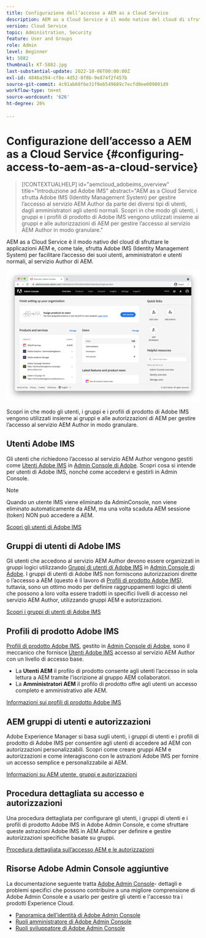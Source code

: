 ```yaml
---
title: Configurazione dell’accesso a AEM as a Cloud Service
description: AEM as a Cloud Service è il modo nativo del cloud di sfruttare le applicazioni AEM e, come tale, sfrutta Adobe IMS (Identity Management System) per facilitare l’accesso degli utenti, amministratori e utenti normali, al servizio AEM Author. Scopri in che modo gli utenti, i gruppi di utenti e i profili di prodotto Adobe IMS vengono utilizzati insieme a gruppi AEM e autorizzazioni per fornire un accesso specifico ad AEM Author.
version: Cloud Service
topic: Administration, Security
feature: User and Groups
role: Admin
level: Beginner
kt: 5882
thumbnail: KT-5882.jpg
last-substantial-update: 2022-10-06T00:00:00Z
exl-id: 4846a394-cf8e-4d52-8f8b-9e874f2f457b
source-git-commit: 4c91ab68f6e31f0eb549689c7ecfd0ee009801d9
workflow-type: tm+mt
source-wordcount: '626'
ht-degree: 26%

---
```


# Configurazione dell’accesso a AEM as a Cloud Service {#configuring-access-to-aem-as-a-cloud-service}

>[!CONTEXTUALHELP]
>id="aemcloud_adobeims_overview"
>title="Introduzione ad Adobe IMS"
>abstract="AEM as a Cloud Service sfrutta Adobe IMS (Identity Management System) per gestire l’accesso al servizio AEM Author da parte dei diversi tipi di utenti, dagli amministratori agli utenti normali. Scopri in che modo gli utenti, i gruppi e i profili di prodotto di Adobe IMS vengono utilizzati insieme ai gruppi e alle autorizzazioni di AEM per gestire l’accesso al servizio AEM Author in modo granulare."

AEM as a Cloud Service è il modo nativo del cloud di sfruttare le applicazioni AEM e, come tale, sfrutta Adobe IMS (Identity Management System) per facilitare l’accesso dei suoi utenti, amministratori e utenti normali, al servizio Author di AEM.

![Adobe Admin Console](./assets/hero.png)

Scopri in che modo gli utenti, i gruppi e i profili di prodotto di Adobe IMS vengono utilizzati insieme ai gruppi e alle autorizzazioni di AEM per gestire l’accesso al servizio AEM Author in modo granulare.

## Utenti Adobe IMS

Gli utenti che richiedono l’accesso al servizio AEM Author vengono gestiti come [Utenti Adobe IMS](https://helpx.adobe.com/it/enterprise/using/set-up-identity.html) in [Admin Console di Adobe](https://adminconsole.adobe.com). Scopri cosa si intende per utenti di Adobe IMS, nonché come accedervi e gestirli in Admin Console.

>[!NOTE]
>
>Quando un utente IMS viene eliminato da AdminConsole, non viene eliminato automaticamente da AEM, ma una volta scaduta AEM sessione (token) NON può accedere a AEM.


[Scopri gli utenti di Adobe IMS](./adobe-ims-users.md)

## Gruppi di utenti di Adobe IMS

Gli utenti che accedono al servizio AEM Author devono essere organizzati in gruppi logici utilizzando [Gruppi di utenti di Adobe IMS](https://helpx.adobe.com/it/enterprise/using/user-groups.html) in [Admin Console di Adobe](https://adminconsole.adobe.com). I gruppi di utenti di Adobe IMS non forniscono autorizzazioni dirette o l’accesso a AEM (questo è il lavoro di [Profili di prodotto Adobe IMS](#adobe-ims-product-profiles)), tuttavia, sono un ottimo modo per definire raggruppamenti logici di utenti che possono a loro volta essere tradotti in specifici livelli di accesso nel servizio AEM Author, utilizzando gruppi AEM e autorizzazioni.

[Scopri i gruppi di utenti di Adobe IMS](./adobe-ims-user-groups.md)

## Profili di prodotto Adobe IMS

[Profili di prodotto Adobe IMS](https://helpx.adobe.com/enterprise/using/manage-permissions-and-roles.html), gestito in [Admin Console di Adobe](https://adminconsole.adobe.com), sono il meccanico che fornisce [Utenti Adobe IMS](#adobe-ims-users) accesso al servizio AEM Author con un livello di accesso base.

+ La __Utenti AEM__ il profilo di prodotto consente agli utenti l’accesso in sola lettura a AEM tramite l’iscrizione al gruppo AEM collaboratori.
+ La __Amministratori AEM__ il profilo di prodotto offre agli utenti un accesso completo e amministrativo alle AEM.

[Informazioni sui profili di prodotto Adobe IMS](./adobe-ims-product-profiles.md)

## AEM gruppi di utenti e autorizzazioni

Adobe Experience Manager si basa sugli utenti, i gruppi di utenti e i profili di prodotto di Adobe IMS per consentire agli utenti di accedere ad AEM con autorizzazioni personalizzabili. Scopri come creare gruppi AEM e autorizzazioni e come interagiscono con le astrazioni Adobe IMS per fornire un accesso semplice e personalizzabile ai AEM.

[Informazioni su AEM utente, gruppi e autorizzazioni](./aem-users-groups-and-permissions.md)

## Procedura dettagliata su accesso e autorizzazioni

Una procedura dettagliata per configurare gli utenti, i gruppi di utenti e i profili di prodotto Adobe IMS in Adobe Admin Console, e come sfruttare queste astrazioni Adobe IMS in AEM Author per definire e gestire autorizzazioni specifiche basate su gruppi.

[Procedura dettagliata sull’accesso AEM e le autorizzazioni](./walk-through.md)

## Risorse Adobe Admin Console aggiuntive

La documentazione seguente tratta [Adobe Admin Console](https://adminconsole.adobe.com)- dettagli e problemi specifici che possono contribuire a una migliore comprensione di Adobe Admin Console e a usarlo per gestire gli utenti e l&#39;accesso tra i prodotti Experience Cloud.

+ [Panoramica dell’identità di Adobe Admin Console](https://helpx.adobe.com/it/enterprise/using/identity.html)
+ [Ruoli amministratore di Adobe Admin Console](https://helpx.adobe.com/enterprise/using/admin-roles.html)
+ [Ruoli sviluppatore di Adobe Admin Console](https://helpx.adobe.com/enterprise/using/manage-developers.html)
